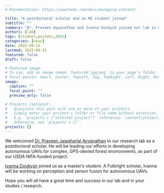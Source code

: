 ```yaml
---
# Documentation: https://wowchemy.com/docs/managing-content/

title: "A postdoctoral scholar and an MS student joined"
subtitle: ""
summary: "Dr. Praveen Ayyanathan and Ivanna Dovbysh joined our lab in September 2025."
authors: [lab]
tags: [student,postdoc,2025]
categories: [news]
date: 2025-09-15
lastmod: 2025-09-15
featured: false
draft: false

# Featured image
# To use, add an image named `featured.jpg/png` to your page's folder.
# Focal points: Smart, Center, TopLeft, Top, TopRight, Left, Right, BottomLeft, Bottom, BottomRight.
image:
  caption: ""
  focal_point: ""
  preview_only: false

# Projects (optional).
#   Associate this post with one or more of your projects.
#   Simply enter your project's folder or file name without extension.
#   E.g. `projects = ["internal-project"]` references `content/project/deep-learning/index.md`.
#   Otherwise, set `projects = []`.
projects: []
---
```


We welcomed [Dr. Praveen Jawaharlal Ayyanathan](/author/praveen-jawaharlal-ayyanathan/) to our research lab as a postdoctoral scholar.  He will be leading our efforts in developing autonomous UAVs for complex, GPS-denied forest environments, as part of our USDA NIFA-funded project.

[Ivanna Dovbysh](/author/ivanna-dovbysh/) joined us as a master’s student.  A Fulbright scholar, Ivanna will be working on perception and sensor fusion for autonomous UAVs.

Hope you will all have a great time and success in our lab and in your studies / research.